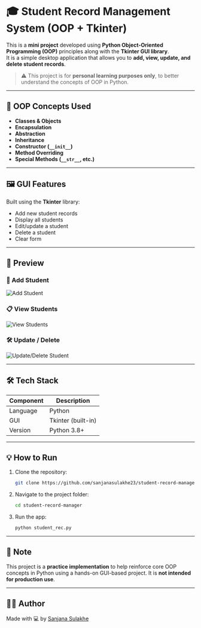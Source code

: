# 🎓 Student Record Management System (OOP + Tkinter)

This is a **mini project** developed using **Python Object-Oriented Programming (OOP)** principles along with the **Tkinter GUI library**.  
It is a simple desktop application that allows you to **add, view, update, and delete student records**.

> ⚠️ This project is for **personal learning purposes only**, to better understand the concepts of OOP in Python.

---

## 🧠 OOP Concepts Used

- **Classes & Objects**
- **Encapsulation**
- **Abstraction**
- **Inheritance**
- **Constructor (`__init__`)**
- **Method Overriding**
- **Special Methods (`__str__`, etc.)**

---

## 🖼️ GUI Features

Built using the **Tkinter** library:
- Add new student records
- Display all students
- Edit/update a student
- Delete a student
- Clear form

---

## 📸 Preview

### 📝 Add Student
![Add Student](assets/add_student.png)

### 📋 View Students
![View Students](assets/view_students.png)

### 🛠️ Update / Delete
![Update/Delete Student](assets/update_delete.png)

---

## 🛠️ Tech Stack

| Component | Description        |
|----------|--------------------|
| Language | Python             |
| GUI      | Tkinter (built-in) |
| Version  | Python 3.8+        |

---

## 💡 How to Run

1. Clone the repository:
    ```bash
    git clone https://github.com/sanjanasulakhe23/student-record-manager
    ```

2. Navigate to the project folder:
    ```bash
    cd student-record-manager
    ```

3. Run the app:
    ```bash
    python student_rec.py
    ```

---

## 📌 Note

This project is a **practice implementation** to help reinforce core OOP concepts in Python using a hands-on GUI-based project. It is **not intended for production use**.

---

## 🙋‍♀️ Author

Made with 💻 by [Sanjana Sulakhe](https://github.com/sanjanasulakhe23)
